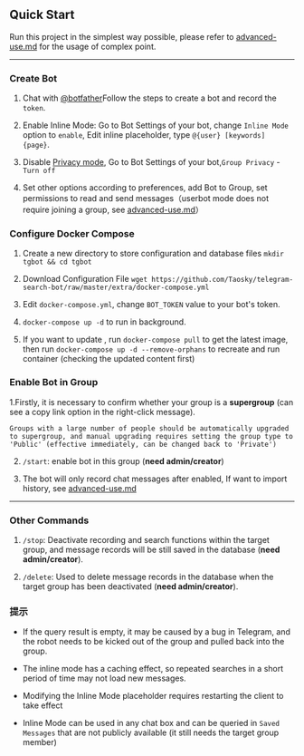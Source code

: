 ## Quick Start

Run this project in the simplest way possible, please refer to [advanced-use.md](advanced-use.md)  for the usage of complex point.

---

### Create Bot

1. Chat with [@botfather](https://t.me/botfather)Follow the steps to create a bot and record the `token`.

2. Enable Inline Mode: Go to Bot Settings of your bot, change `Inline Mode` option to `enable`, Edit inline placeholder, type `@{user} [keywords] {page}`.

3. Disable [Privacy mode](https://core.telegram.org/bots#privacy-mode), Go to Bot Settings of your bot,`Group Privacy` - `Turn off`

4. Set other options according to preferences, add Bot to Group, set permissions to read and send messages（userbot mode does not require joining a group, see [advanced-use.md](advanced-use.md#UserBot-Mode)）


### Configure Docker Compose

1. Create a new directory to store configuration and database files `mkdir tgbot && cd tgbot`
	
2. Download Configuration File 
	`wget https://github.com/Taosky/telegram-search-bot/raw/master/extra/docker-compose.yml`

3. Edit `docker-compose.yml`, change `BOT_TOKEN` value to your bot's token.

4. `docker-compose up -d` to run in background.

5. If you want to update , run `docker-compose pull` to get the latest image, then run `docker-compose up -d --remove-orphans` to recreate and run container (checking the updated content first)


### Enable Bot in Group

1.Firstly, it is necessary to confirm whether your group is a **supergroup** (can see a copy link option in the right-click message). 

	Groups with a large number of people should be automatically upgraded to supergroup, and manual upgrading requires setting the group type to 'Public' (effective immediately, can be changed back to 'Private')

2. `/start`: enable bot in this group (**need admin/creator**)

3. The bot will only record chat messages after enabled, If want to import history, see [advanced-use.md](advanced-use.md#Import-History-Records)

---


### Other Commands
1. `/stop`: Deactivate recording and search functions within the target group, and message records will be still saved in the database (**need admin/creator**).

2. `/delete`: Used to delete message records in the database when the target group has been deactivated (**need admin/creator**).


### 提示
- If the query result is empty, it may be caused by a bug in Telegram, and the robot needs to be kicked out of the group and pulled back into the group.

- The inline mode has a caching effect, so repeated searches in a short period of time may not load new messages.

- Modifying the Inline Mode placeholder requires restarting the client to take effect

- Inline Mode can be used in any chat box and can be queried in `Saved Messages` that are not publicly available (it still needs the target group member)